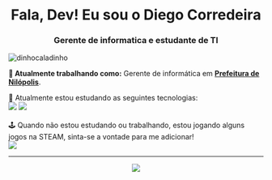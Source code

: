 
<h1 align="center">Fala, Dev! Eu sou o Diego Corredeira</h1>
<h3 align="center">Gerente de informatica e estudante de TI</h3>

<p align="left"> <img src="https://komarev.com/ghpvc/?username=diegocorredeira" alt="dinhocaladinho" /> </p>

**💼 Atualmente trabalhando como:** Gerente de informática em <a href="https://nilopolis.rj.gov.br/" target="_blank"><b>Prefeitura de Nilópolis</b></a>.

📝 Atualmente estou estudando as seguintes tecnologias: <br>
<img src="https://img.shields.io/badge/Python-FFD43B?style=for-the-badge&logo=python&logoColor=blue" /> <img src="https://img.shields.io/badge/PHP-777BB4?style=for-the-badge&logo=php&logoColor=white" /> <br><br>
🕹️ Quando não estou estudando ou trabalhando, estou jogando alguns jogos na STEAM, sinta-se a vontade para me adicionar!<br> <a href="https://steamcommunity.com/id/Batmanvermelho/" target="_blank"><img src="https://img.shields.io/badge/Steam-000000?style=for-the-badge&logo=steam&logoColor=white"></a>

</p>

<hr />

<p align="center">
<a href="https://git.io/streak-stats"><img src="https://github-readme-streak-stats.herokuapp.com?user=DiegoCorredeira&theme=Javascript-dark&hide_border=true&locale=pt_BR&date_format=j%2Fn%5B%2FY%5D"/></a>
</p>

